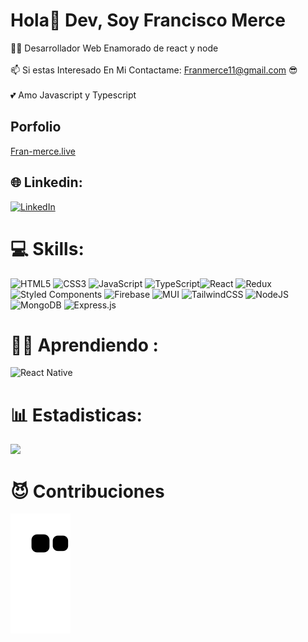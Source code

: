 
#  Hola👋 Dev, Soy Francisco Merce
👨‍🦱 Desarrollador Web Enamorado de react y node<br><br>📫 Si estas Interesado En Mi Contactame: Franmerce11@gmail.com 😎<br> <br>💕 Amo Javascript y Typescript

## Porfolio
<a href='https://www.fran-merce.live/' target='_blank'>Fran-merce.live </a>


## 🌐 Linkedin:
[![LinkedIn](https://img.shields.io/badge/LinkedIn-%230077B5.svg?logo=linkedin&logoColor=white)](https://www.linkedin.com/in/francisco-merce/) 

# 💻 Skills:
![HTML5](https://img.shields.io/badge/html5-%23E34F26.svg?style=flat-square&logo=html5&logoColor=white) ![CSS3](https://img.shields.io/badge/css3-%231572B6.svg?style=flat-square&logo=css3&logoColor=white) ![JavaScript](https://img.shields.io/badge/javascript-%23323330.svg?style=flat-square&logo=javascript&logoColor=%23F7DF1E) ![TypeScript](https://img.shields.io/badge/typescript-%23007ACC.svg?style=flat-square&logo=typescript&logoColor=white)![React](https://img.shields.io/badge/react-%2320232a.svg?style=flat-square&logo=react&logoColor=%2361DAFB) ![Redux](https://img.shields.io/badge/redux-%23593d88.svg?style=flat-square&logo=redux&logoColor=white)![Styled Components](https://img.shields.io/badge/styled--components-DB7093?style=flat-square&logo=styled-components&logoColor=white)  ![Firebase](https://img.shields.io/badge/firebase-%23039BE5.svg?style=flat-square&logo=firebase) ![MUI](https://img.shields.io/badge/MUI-%230081CB.svg?style=flat-square&logo=material-ui&logoColor=white)  ![TailwindCSS](https://img.shields.io/badge/tailwindcss-%2338B2AC.svg?style=flat-square&logo=tailwind-css&logoColor=white) 	![NodeJS](https://img.shields.io/badge/node.js-6DA55F?style=flat-square&logo=node.js&logoColor=white) ![MongoDB](https://img.shields.io/badge/MongoDB-%234ea94b.svg?style=flat-square&logo=mongodb&logoColor=white) ![Express.js](https://img.shields.io/badge/express.js-%23404d59.svg?style=flat-square&logo=express&logoColor=%2361DAFB) 

# 👨‍🎓 Aprendiendo :
![React Native](https://img.shields.io/badge/react_native-%2320232a.svg?style=flat-square&logo=react&logoColor=%2361DAFB)

# 📊 Estadisticas:

![](https://github-readme-stats.vercel.app/api/top-langs/?username=Fran-merce&theme=radical&hide_border=true&include_all_commits=false&count_private=false&layout=compact)

# 😈 Contribuciones
![GitHub Snake dark](https://github.com/fran-merce/fran-merce/blob/output/github-contribution-grid-snake.svg#gh-dark-mode-only)





